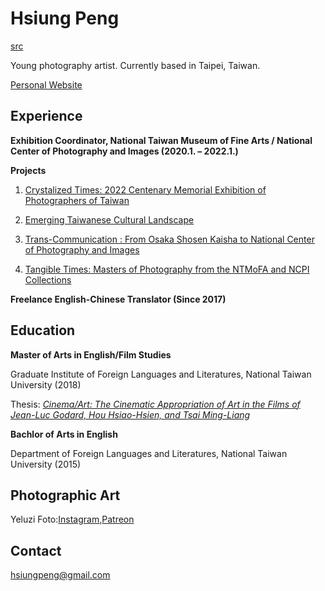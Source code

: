 # Hsiung Peng

[src](https://static.wixstatic.com/media/dc43ec_c5de27333c274a9bbbbb12cc04c31fb5~mv2.jpg/v1/fill/w_753,h_503,al_c,q_85,usm_0.66_1.00_0.01,enc_auto/image925_JPG.jpg)

Young photography artist. Currently based in Taipei, Taiwan.

[Personal Website](https://hsiungpeng.wixsite.com/home)

## Experience

**Exhibition Coordinator, National Taiwan Museum of Fine Arts / National Center of Photography and Images (2020.1. – 2022.1.)**

**Projects**
1. [Crystalized Times: 2022 Centenary Memorial Exhibition of Photographers of Taiwan](https://ncpiexhibition.ntmofa.gov.tw/en/Exhibition/Detail/21120917300648766)

2. [Emerging Taiwanese Cultural Landscape](https://ncpiexhibition.ntmofa.gov.tw/en/Exhibition/Detail/21071317363817702)

3. [Trans-Communication : From Osaka Shosen Kaisha to National Center of Photography and Images](https://ncpiexhibition.ntmofa.gov.tw/en/Exhibition/Detail/21011913002067827)
4. [Tangible Times: Masters of Photography from the NTMoFA and NCPI Collections](https://ncpiexhibition.ntmofa.gov.tw/en/Exhibition/Detail/20120420413483211)

**Freelance English-Chinese Translator (Since 2017)**

## Education

**Master of Arts in English/Film Studies**

Graduate Institute of Foreign Languages and Literatures, National Taiwan University (2018)

Thesis: [_Cinema/Art: The Cinematic Appropriation of Art in the Films of Jean-Luc Godard, Hou Hsiao-Hsien, and Tsai Ming-Liang_](https://www.airitilibrary.com/Publication/alDetailedMesh1?DocID=U0001-1508201820050400)

**Bachlor of Arts in English**

Department of Foreign Languages and Literatures, National Taiwan University (2015)

## Photographic Art
Yeluzi Foto:[Instagram](https://www.instagram.com/yeluzi_foto),[Patreon](https://www.patreon.com/yeluzi_foto) 

## Contact

hsiungpeng@gmail.com
